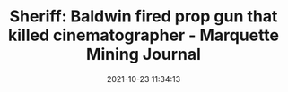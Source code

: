 ---
"title": "Sheriff: Baldwin fired prop gun that killed cinematographer - Marquette Mining Journal"
"date": "2021-10-23 11:34:13"
"feed_name": "GOOGLENEWSMINING"
"feed_website": "https://news.google.com/search?q=mining%2Bincident&hl=en-US&gl=US&ceid=US:en"
"feed_rss": "https://news.google.com/rss/search?q=mining%2Bincident&hl=en-US&gl=US&ceid=US:en"
"link": "https://www.miningjournal.net/news/national-news-apwire/2021/10/sheriff-baldwin-fired-prop-gun-that-killed-cinematographer/"
"source": "{'href': 'https://www.miningjournal.net', 'title': 'Marquette Mining Journal'}"
"file": "_posts/2021-1-1-4ba57db81c87de2a0cad2859ead9f2cea34e2b29.md"
"accident": "1"
"drilling": "1"
"represented_by": "0"
"dead": "0"
"injured": "0"
"arrested": "0"
"place": "unknown place"
"where": "unknown site"
"causes": "unknown"
"place_uri": "unknown place"
---